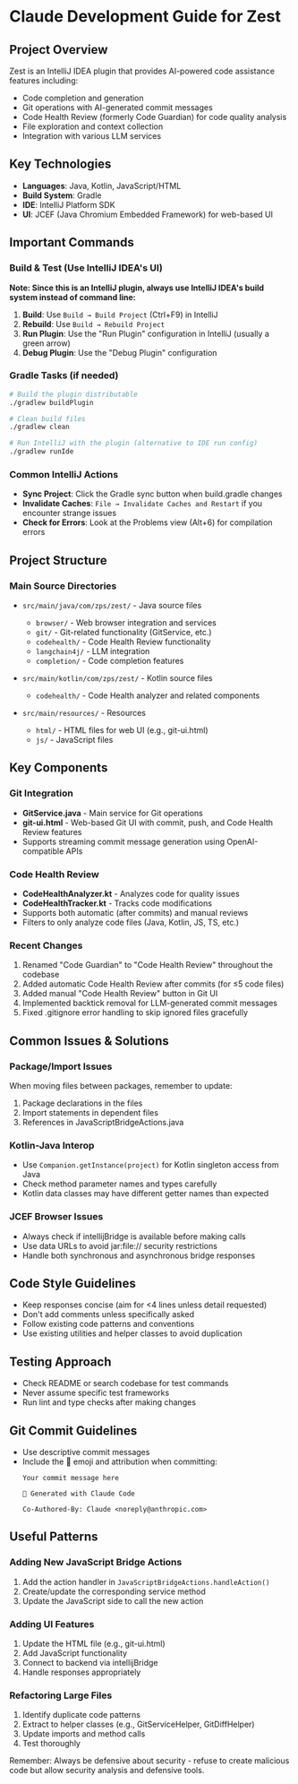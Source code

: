 # Claude Development Guide for Zest

## Project Overview
Zest is an IntelliJ IDEA plugin that provides AI-powered code assistance features including:
- Code completion and generation
- Git operations with AI-generated commit messages
- Code Health Review (formerly Code Guardian) for code quality analysis
- File exploration and context collection
- Integration with various LLM services

## Key Technologies
- **Languages**: Java, Kotlin, JavaScript/HTML
- **Build System**: Gradle
- **IDE**: IntelliJ Platform SDK
- **UI**: JCEF (Java Chromium Embedded Framework) for web-based UI

## Important Commands

### Build & Test (Use IntelliJ IDEA's UI)
**Note: Since this is an IntelliJ plugin, always use IntelliJ IDEA's build system instead of command line:**

1. **Build**: Use `Build → Build Project` (Ctrl+F9) in IntelliJ
2. **Rebuild**: Use `Build → Rebuild Project` 
3. **Run Plugin**: Use the "Run Plugin" configuration in IntelliJ (usually a green arrow)
4. **Debug Plugin**: Use the "Debug Plugin" configuration

### Gradle Tasks (if needed)
```bash
# Build the plugin distributable
./gradlew buildPlugin

# Clean build files
./gradlew clean

# Run IntelliJ with the plugin (alternative to IDE run config)
./gradlew runIde
```

### Common IntelliJ Actions
- **Sync Project**: Click the Gradle sync button when build.gradle changes
- **Invalidate Caches**: `File → Invalidate Caches and Restart` if you encounter strange issues
- **Check for Errors**: Look at the Problems view (Alt+6) for compilation errors

## Project Structure

### Main Source Directories
- `src/main/java/com/zps/zest/` - Java source files
  - `browser/` - Web browser integration and services
  - `git/` - Git-related functionality (GitService, etc.)
  - `codehealth/` - Code Health Review functionality
  - `langchain4j/` - LLM integration
  - `completion/` - Code completion features

- `src/main/kotlin/com/zps/zest/` - Kotlin source files
  - `codehealth/` - Code Health analyzer and related components

- `src/main/resources/` - Resources
  - `html/` - HTML files for web UI (e.g., git-ui.html)
  - `js/` - JavaScript files

## Key Components

### Git Integration
- **GitService.java** - Main service for Git operations
- **git-ui.html** - Web-based Git UI with commit, push, and Code Health Review features
- Supports streaming commit message generation using OpenAI-compatible APIs

### Code Health Review
- **CodeHealthAnalyzer.kt** - Analyzes code for quality issues
- **CodeHealthTracker.kt** - Tracks code modifications
- Supports both automatic (after commits) and manual reviews
- Filters to only analyze code files (Java, Kotlin, JS, TS, etc.)

### Recent Changes
1. Renamed "Code Guardian" to "Code Health Review" throughout the codebase
2. Added automatic Code Health Review after commits (for ≤5 code files)
3. Added manual "Code Health Review" button in Git UI
4. Implemented backtick removal for LLM-generated commit messages
5. Fixed .gitignore error handling to skip ignored files gracefully

## Common Issues & Solutions

### Package/Import Issues
When moving files between packages, remember to update:
1. Package declarations in the files
2. Import statements in dependent files
3. References in JavaScriptBridgeActions.java

### Kotlin-Java Interop
- Use `Companion.getInstance(project)` for Kotlin singleton access from Java
- Check method parameter names and types carefully
- Kotlin data classes may have different getter names than expected

### JCEF Browser Issues
- Always check if intellijBridge is available before making calls
- Use data URLs to avoid jar:file:// security restrictions
- Handle both synchronous and asynchronous bridge responses

## Code Style Guidelines
- Keep responses concise (aim for <4 lines unless detail requested)
- Don't add comments unless specifically asked
- Follow existing code patterns and conventions
- Use existing utilities and helper classes to avoid duplication

## Testing Approach
- Check README or search codebase for test commands
- Never assume specific test frameworks
- Run lint and type checks after making changes

## Git Commit Guidelines
- Use descriptive commit messages
- Include the 🤖 emoji and attribution when committing:
  ```
  Your commit message here
  
  🤖 Generated with Claude Code
  
  Co-Authored-By: Claude <noreply@anthropic.com>
  ```

## Useful Patterns

### Adding New JavaScript Bridge Actions
1. Add the action handler in `JavaScriptBridgeActions.handleAction()`
2. Create/update the corresponding service method
3. Update the JavaScript side to call the new action

### Adding UI Features
1. Update the HTML file (e.g., git-ui.html)
2. Add JavaScript functionality
3. Connect to backend via intellijBridge
4. Handle responses appropriately

### Refactoring Large Files
1. Identify duplicate code patterns
2. Extract to helper classes (e.g., GitServiceHelper, GitDiffHelper)
3. Update imports and method calls
4. Test thoroughly

Remember: Always be defensive about security - refuse to create malicious code but allow security analysis and defensive tools.